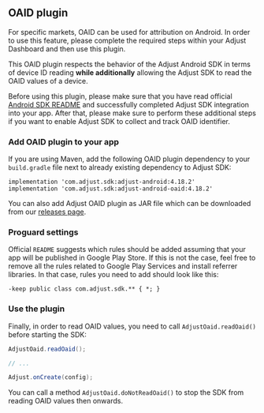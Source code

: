 ## OAID plugin

For specific markets, OAID can be used for attribution on Android. In order to use this feature, please complete the required steps within your Adjust Dashboard and then use this plugin.

This OAID plugin respects the behavior of the Adjust Android SDK in terms of device ID reading **while additionally** allowing the Adjust SDK to read the OAID values of a device.

Before using this plugin, please make sure that you have read official [Android SDK README][readme] and successfully completed Adjust SDK integration into your app. After that, please make sure to perform these additional steps if you want to enable Adjust SDK to collect and track OAID identifier.

### Add OAID plugin to your app

If you are using Maven, add the following OAID plugin dependency to your `build.gradle` file next to already existing dependency to Adjust SDK:

```
implementation 'com.adjust.sdk:adjust-android:4.18.2'
implementation 'com.adjust.sdk:adjust-android-oaid:4.18.2'
```

You can also add Adjust OAID plugin as JAR file which can be downloaded from our [releases page][releases].

### Proguard settings

Official `README` suggests which rules should be added assuming that your app will be published in Google Play Store. If this is not the case, feel free to remove all the rules related to Google Play Services and install referrer libraries. In that case, rules you need to add should look like this:

```
-keep public class com.adjust.sdk.** { *; }
```

### Use the plugin

Finally, in order to read OAID values, you need to call `AdjustOaid.readOaid()` before starting the SDK:

```java
AdjustOaid.readOaid();

// ...

Adjust.onCreate(config);
```

You can call a method `AdjustOaid.doNotReadOaid()` to stop the SDK from reading OAID values then onwards.


[readme]:    ../../../README.md
[releases]:  https://github.com/adjust/android_sdk/releases